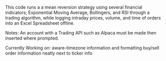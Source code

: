 This code runs a a mean reversion strategy using several financial indicators; Exponential Moving Average, Bollingers, and RSI through a trading algorithm, while logging intraday prices, volume, and time of orders into an Excel Spreadsheet offline.

Notes: An account with a Trading API such as Alpaca must be made then inserted where prompted.

Currently Working on: aware-timezone information and formatting buy/sell order information neatly next to ticker info
